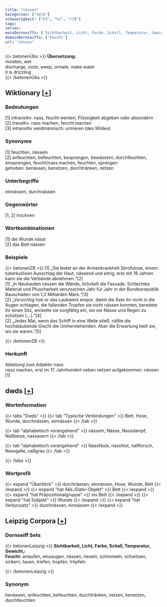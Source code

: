 ```yaml
---
title: "nässen"
kategorien: ["Verb"]
schwierigkeit: ["k3", "h2", "r19"]
tags:
series:
mainDornseiffs: ['Sichtbarkeit, Licht, Farbe, Schall, Temperatur, Gewicht,']
domainDornseiffs: ['Feucht']
url: "nässen"
---
```


{{< betonenÜbs >}}
**Übersetzung:**  
moisten, wet  
discharge, ooze, weep, urinate, make water  
it is drizzling  
{{< /betonenÜbs >}}

## Wiktionary [[+](https://de.wiktionary.org/wiki/nässen)]

### Bedeutungen
[1] intransitiv: nass, feucht werden, Flüssigkeit abgeben oder absondern  
[2] transitiv: nass machen, feucht machen  
[3] intransitiv weidmännisch: urinieren (des Wildes)  

### Synonyme
[1] feuchten, nässeln  
[2] anfeuchten, befeuchten, besprengen, bewässern, durchfeuchten, einsprengen, feucht/nass machen, feuchten, sprengen  
gehoben: benässen, benetzen, durchtränken, netzen  

### Unterbegriffe
einnässen, durchnässen  

### Gegenwörter
[1, 2] trocknen  

### Wortkombinationen
[1] die Wunde nässt  
[2] das Bett nässen  

### Beispiele
{{< betonenZB >}}
[1] „Sie leidet an der Armenkrankheit Skrofulose, einem tuberkulösen Ausschlag der Haut, nässend und eitrig, erst mit 18 Jahren kann sie die Verbände abnehmen.“[2]  
[1] „In Neubauten nässen die Wände, bröckelt die Fassade. Schlechtes Material und Pfuscharbeit verursachen Jahr für Jahr in der Bundesrepublik Bauschäden von 1,2 Milliarden Mark.“[3]  
[2] „Vorsichtig hob er das Laubwerk empor, damit die Äste ihr nicht in die Augen schlagen, die fallenden Tropfen sie nicht nässen konnten, bereitete ihr einen Sitz, wickelte sie sorgfältig ein, sie vor Nässe und Regen zu schützen […].“[4]  
[2] „Jedes Mal, wenn das Schiff in eine Welle stieß, näßte die hochstäubende Gischt die Umherstehenden. Aber die Erwartung hielt sie, wo sie waren.“[5]  

{{< /betonenZB >}}
### Herkunft
Ableitung zum Adjektiv nass  
nasz machen, erst im 17. Jahrhundert neben netzen aufgekommen: nässen [1]  



## dwds [[+](https://www.dwds.de/wb/nässen)]

### Wortinformation
{{< tabs "Dwds" >}}
{{< tab "Typische Verbindungen" >}}
Bett, Hose, Wunde, durchnässen, einnässen
{{< /tab >}}

{{< tab "alphabetisch vorangehend" >}}
nässeln, Nässe, Nassdampf, Naßbeize, nassauern
{{< /tab >}}

{{< tab "alphabetisch vorangehend" >}}
Nassfäule, nassfest, naßforsch, Nassgalle, naßgrau
{{< /tab >}}

{{< /tabs >}}

### Wortprofil
{{< expand "Überblick" >}} durchnässen, einnässen, Hose, Wunde, Bett {{< /expand >}}
{{< expand "hat Akk./Dativ-Objekt" >}} Bett {{< /expand >}}
{{< expand "hat Präpositionalgruppe" >}} ins Bett {{< /expand >}}
{{< expand "hat Subjekt" >}} Wunde {{< /expand >}}
{{< expand "hat Verbzusatz" >}} durchnässen, einnässen {{< /expand >}}

## Leipzig Corpora [[+](https://corpora.uni-leipzig.de/en/res?word=nässen&corpusId=deu_newscrawl-public_2018)]

### Dornseiff Sets
{{< betonenLeipzig >}}
**Sichtbarkeit, Licht, Farbe, Schall, Temperatur, Gewicht,:**  
**Feucht:** anlaufen, einsaugen, nässen, rieseln, schimmeln, schwitzen, sickern, tauen, triefen, tropfen, tröpfeln  

{{< /betonenLeipzig >}}

### Synonym
benässen, anfeuchten, befeuchten, durchtränken, netzen, benetzen, durchfeuchten


